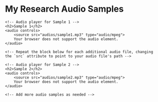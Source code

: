 <!DOCTYPE html>
<html lang="en">
<head>
    <meta charset="UTF-8">
    <title>My Research Audio Samples</title>
</head>
<body>
    <h1>My Research Audio Samples</h1>
    
    <!-- Audio player for Sample 1 -->
    <h2>Sample 1</h2>
    <audio controls>
        <source src="audios/sample1.mp3" type="audio/mpeg">
        Your browser does not support the audio element.
    </audio>

    <!-- Repeat the block below for each additional audio file, changing the `src` attribute to point to your audio file's path -->
    
    <!-- Audio player for Sample 2 -->
    <h2>Sample 2</h2>
    <audio controls>
        <source src="audios/sample2.mp3" type="audio/mpeg">
        Your browser does not support the audio element.
    </audio>

    <!-- Add more audio samples as needed -->

</body>
</html>
